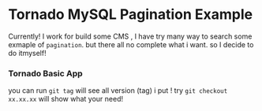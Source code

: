 # Tornado MySQL Pagination Example

Currently! I work for build some CMS , I have try many way to search some exmaple of `pagination`. but there all no complete what i want. so I decide to do itmyself!

### Tornado Basic App

you can run `git tag` will see all version (tag) i put ! try `git checkout xx.xx.xx` will show what your need!

